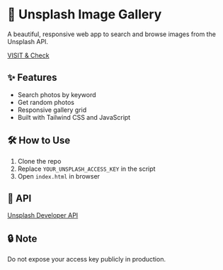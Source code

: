 # 📸 Unsplash Image Gallery

A beautiful, responsive web app to search and browse images from the Unsplash API.

[VISIT & Check](https://khalidhtoha.github.io/Random-Image-Generator/)
## ✨ Features

- Search photos by keyword
- Get random photos
- Responsive gallery grid
- Built with Tailwind CSS and JavaScript

## 🛠 How to Use

1. Clone the repo
2. Replace `YOUR_UNSPLASH_ACCESS_KEY` in the script
3. Open `index.html` in browser

## 🔗 API

[Unsplash Developer API](https://unsplash.com/developers)

## 🔒 Note

Do not expose your access key publicly in production.
